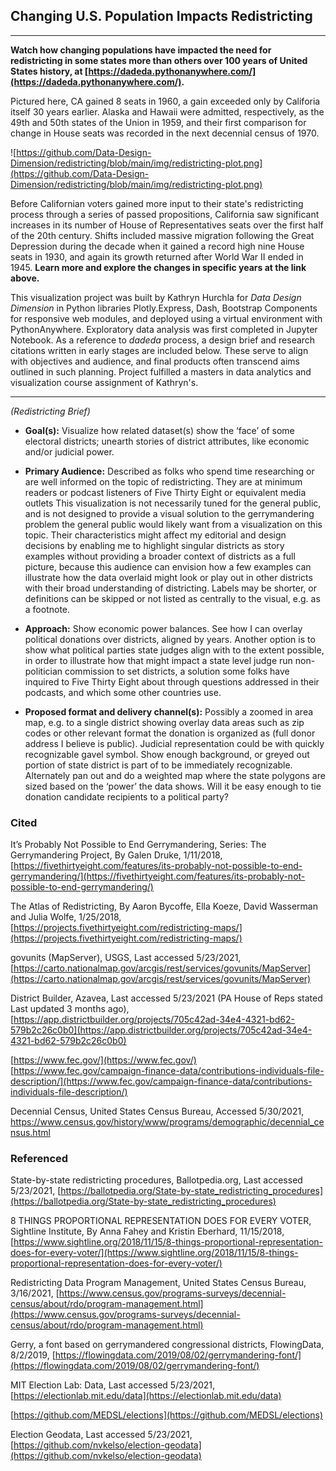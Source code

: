 ## Changing U.S. Population Impacts Redistricting
---

__Watch how changing populations have impacted the need for redistricting in some states more than others over 100 years of United States history, at [https://dadeda.pythonanywhere.com/](https://dadeda.pythonanywhere.com/).__

Pictured here, CA gained 8 seats in 1960, a gain exceeded only by Califoria itself 30 years earlier. Alaska and Hawaii were admitted, respectively, as the 49th and 50th states of the Union in 1959, and their first comparison for change in House seats was recorded in the next decennial census of 1970.

![https://github.com/Data-Design-Dimension/redistricting/blob/main/img/redistricting-plot.png](https://github.com/Data-Design-Dimension/redistricting/blob/main/img/redistricting-plot.png)

Before Californian voters gained more input to their state's redistricting process through a series of passed propositions, California saw significant increases in its number of House of Representatives seats over the first half of the 20th century. Shifts included massive migration following the Great Depression during the decade when it gained a record high nine House seats in 1930, and again its growth returned after World War II ended in 1945. __Learn more and explore the changes in specific years at the link above.__

This visualization project was built by Kathryn Hurchla for *Data Design Dimension* in Python libraries Plotly.Express, Dash, Bootstrap Components for responsive web modules, and deployed using a virtual environment with PythonAnywhere. Exploratory data analysis was first completed in Jupyter Notebook. As a reference to *dadeda* process, a design brief and research citations written in early stages are included below. These serve to align with objectives and audience, and final products often transcend aims outlined in such planning. Project fulfilled a masters in data analytics and visualization course assignment of Kathryn's.

---

*(Redistricting Brief)*

- __Goal(s):__ Visualize how related dataset(s) show the ‘face’ of some electoral districts; unearth stories of district attributes, like economic and/or judicial power.

- __Primary Audience:__ Described as folks who spend time researching or are well informed on the topic of redistricting. They are at minimum readers or podcast listeners of Five Thirty Eight or equivalent media outlets This visualization is not necessarily tuned for the general public, and is not designed to provide a visual solution to the gerrymandering problem the general public would likely want from a visualization on this topic. Their characteristics might affect my editorial and design decisions by enabling me to highlight singular districts as story examples without providing a broader context of districts as a full picture, because this audience can envision how a few examples can illustrate how the data overlaid might look or play out in other districts with their broad understanding of districting. Labels may be shorter, or definitions can be skipped or not listed as centrally to the visual, e.g. as a footnote.

- __Approach:__ Show economic power balances. See how I can overlay political donations over districts, aligned by years. Another option is to show what political parties state judges align with to the extent possible, in order to illustrate how that might impact a state level judge run non-politician commission to set districts, a solution some folks have inquired to Five Thirty Eight about through questions addressed in their podcasts, and which some other countries use.

- __Proposed format and delivery channel(s):__ Possibly a zoomed in area map, e.g. to a single district showing overlay data areas such as zip codes or other relevant format the donation is organized as (full donor address I believe is public). Judicial representation could be with quickly recognizable gavel symbol. Show enough background, or greyed out portion of state district is part of to be immediately recognizable. Alternately pan out and do a weighted map where the state polygons are sized based on the ‘power’ the data shows. Will it be easy enough to tie donation candidate recipients to a political party?


### Cited

It’s Probably Not Possible to End Gerrymandering, Series: The Gerrymandering Project, By Galen Druke, 1/11/2018, [https://fivethirtyeight.com/features/its-probably-not-possible-to-end-gerrymandering/](https://fivethirtyeight.com/features/its-probably-not-possible-to-end-gerrymandering/)

The Atlas of Redistricting, By Aaron Bycoffe, Ella Koeze, David Wasserman and Julia Wolfe, 1/25/2018, [https://projects.fivethirtyeight.com/redistricting-maps/](https://projects.fivethirtyeight.com/redistricting-maps/)

govunits (MapServer), USGS, Last accessed 5/23/2021, [https://carto.nationalmap.gov/arcgis/rest/services/govunits/MapServer](https://carto.nationalmap.gov/arcgis/rest/services/govunits/MapServer)

District Builder, Azavea, Last accessed 5/23/2021 (PA House of Reps stated Last updated 3 months ago), [https://app.districtbuilder.org/projects/705c42ad-34e4-4321-bd62-579b2c26c0b0](https://app.districtbuilder.org/projects/705c42ad-34e4-4321-bd62-579b2c26c0b0)


[https://www.fec.gov/](https://www.fec.gov/)
[https://www.fec.gov/campaign-finance-data/contributions-individuals-file-description/](https://www.fec.gov/campaign-finance-data/contributions-individuals-file-description/)

Decennial Census, United States Census Bureau, Accessed 5/30/2021, https://www.census.gov/history/www/programs/demographic/decennial_census.html

### Referenced
State-by-state redistricting procedures, Ballotpedia.org, Last accessed 5/23/2021, [https://ballotpedia.org/State-by-state_redistricting_procedures](https://ballotpedia.org/State-by-state_redistricting_procedures)

8 THINGS PROPORTIONAL REPRESENTATION DOES FOR EVERY VOTER, Sightline Institute, By Anna Fahey and Kristin Eberhard, 11/15/2018, [https://www.sightline.org/2018/11/15/8-things-proportional-representation-does-for-every-voter/](https://www.sightline.org/2018/11/15/8-things-proportional-representation-does-for-every-voter/)

Redistricting Data Program Management, United States Census Bureau, 3/16/2021, [https://www.census.gov/programs-surveys/decennial-census/about/rdo/program-management.html](https://www.census.gov/programs-surveys/decennial-census/about/rdo/program-management.html)

Gerry, a font based on gerrymandered congressional districts, FlowingData, 8/2/2019, [https://flowingdata.com/2019/08/02/gerrymandering-font/](https://flowingdata.com/2019/08/02/gerrymandering-font/)

MIT Election Lab: Data, Last accessed 5/23/2021, [https://electionlab.mit.edu/data](https://electionlab.mit.edu/data)

[https://github.com/MEDSL/elections](https://github.com/MEDSL/elections)

Election Geodata, Last accessed 5/23/2021, [https://github.com/nvkelso/election-geodata](https://github.com/nvkelso/election-geodata)
